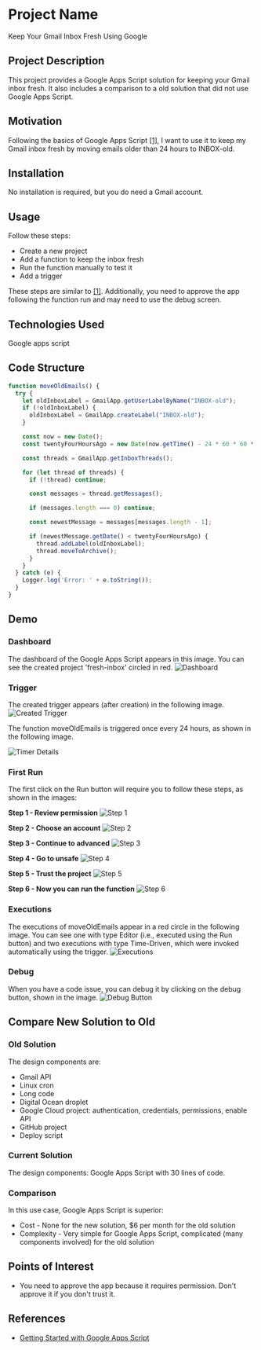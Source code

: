 <h1>Project Name</h1>
Keep Your Gmail Inbox Fresh Using Google 



<h2>Project Description</h2>
This project provides a Google Apps Script solution for keeping your Gmail inbox fresh. 
It also includes a comparison to a old solution that did not use Google Apps Script.


<h2>Motivation</h2>
Following the basics of Google Apps Script <a href='#ref1'>[1]</a>, I want to use it to
 keep my Gmail inbox fresh by moving emails older than 24 hours to INBOX-old.

<h2>Installation</h2>
No installation is required, but you do need a Gmail account.

<h2>Usage</h2>
Follow these steps:
<ul>
  <li>Create a new project</li>
  <li>Add a function to keep the inbox fresh</li>
  <li>Run the function manually to test it</li>
  <li>Add a trigger</li>
</ul>

These steps are similar to <a href='#ref1'>[1]</a>. Additionally, you need to 
approve the app following the function run and may need to use the debug screen.


<h2>Technologies Used</h2>
Google apps script

<h2>Code Structure</h2>

```js
function moveOldEmails() {
  try {
    let oldInboxLabel = GmailApp.getUserLabelByName("INBOX-old");
    if (!oldInboxLabel) {
      oldInboxLabel = GmailApp.createLabel("INBOX-old");
    }

    const now = new Date();
    const twentyFourHoursAgo = new Date(now.getTime() - 24 * 60 * 60 * 1000);

    const threads = GmailApp.getInboxThreads();

    for (let thread of threads) {
      if (!thread) continue;

      const messages = thread.getMessages();

      if (messages.length === 0) continue;

      const newestMessage = messages[messages.length - 1];

      if (newestMessage.getDate() < twentyFourHoursAgo) {
        thread.addLabel(oldInboxLabel);
        thread.moveToArchive();
      }
    }
  } catch (e) {
    Logger.log('Error: ' + e.toString());
  }
}
```



<h2>Demo</h2>

<h3>Dashboard</h3> The dashboard of the Google Apps Script appears in this image. 
You can see the created project 'fresh-inbox' circled in red.

<img src='./figs/dashboard.png' alt='Dashboard'/>

<h3>Trigger</h3> The created trigger appears (after creation) in the following image.

<img src='./figs/created-trigger.png' alt='Created Trigger'/>

The function moveOldEmails is triggered once every 24 hours, 
as shown in the following image.

<img src='./figs/timer-details.png' alt='Timer Details'/>

<h3>First Run</h3> The first click on the Run button will require you to follow these steps, as shown in the images:

<strong>Step 1 - Review permission</strong> 
<img src='./figs/authorization-step-1.png' alt='Step 1' />

<strong>Step 2 - Choose an account</strong> 
<img src='./figs/authorization-step-2.png' alt='Step 2' />

<strong>Step 3 - Continue to advanced</strong> 
<img src='./figs/authorization-step-3.png' alt='Step 3' />

<strong>Step 4 - Go to unsafe</strong> 
<img src='./figs/authorization-step-4.png' alt='Step 4' />

<strong>Step 5 - Trust the project</strong> 
<img src='./figs/authorization-step-5.png' alt='Step 5' />

<strong>Step 6 - Now you can run the function</strong> 
<img src='./figs/authorization-step-6.png' alt='Step 6' />

<h3>Executions</h3> 
The executions of moveOldEmails appear in a red circle in the following image. 
You can see one with type Editor (i.e., executed using the Run button) and two 
executions with type Time-Driven, which were invoked automatically using the trigger.

<img src='./figs/executions.png' alt='Executions'/>

<h3>Debug</h3> 
When you have a code issue, you can debug it by clicking on the debug button, 
shown in the image.

<img src='./figs/debug-button.png' alt='Debug Button'/>

<h2>Compare New Solution to Old</h2>

<h3>Old Solution</h3> 
The design components are:
<ul>
  <li>Gmail API</li>
  <li>Linux cron</li>
  <li>Long code</li> 
  <li>Digital Ocean droplet</li>
  <li>Google Cloud project: authentication, credentials, permissions, enable API</li> 
  <li>GitHub project</li>
  <li>Deploy script</li>
</ul>

<h3>Current Solution</h3> 
The design components: Google Apps Script with 30 lines of code.

<h3>Comparison</h3> 
In this use case, Google Apps Script is superior:
<ul>
  <li>Cost - None for the new solution, $6 per month for the old solution</li>
  <li>Complexity - Very simple for Google Apps Script, complicated (many components involved) for the old solution</li>
</ul>

<h2>Points of Interest</h2> 
<ul>
  <li>You need to approve the app because it requires permission. Don't approve it if you don't trust it.</li>
</ul>

<h2>References</h2> 
<ul>
  <li id='ref1'><a href='https://youtu.be/kTRhDpy1dSU'>Getting Started with Google Apps Script</a></li>
</ul>

